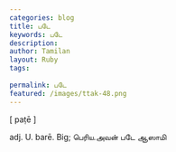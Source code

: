 ```yaml
---
categories: blog
title: படே
keywords: படே
description: 
author: Tamilan
layout: Ruby
tags: 
 
permalink: படே
featured: /images/ttak-48.png
---
```

  
[ paṭē ]  
  
adj. U. barē. Big; பெரிய.அவன் படே ஆஸாமி
